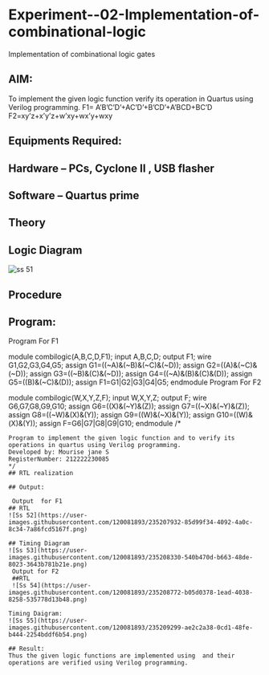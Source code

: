 # Experiment--02-Implementation-of-combinational-logic
Implementation of combinational logic gates
 
## AIM:
To implement the given logic function verify its operation in Quartus using Verilog programming.
 F1= A’B’C’D’+AC’D’+B’CD’+A’BCD+BC’D
F2=xy’z+x’y’z+w’xy+wx’y+wxy
 
 
 
## Equipments Required:
## Hardware – PCs, Cyclone II , USB flasher
## Software – Quartus prime


## Theory
 

## Logic Diagram

![ss 51](https://user-images.githubusercontent.com/120081893/235205028-1d437fdf-467a-416f-a148-210fade90210.png)

## Procedure
## Program:
Program For F1

module combilogic(A,B,C,D,F1);
input A,B,C,D;
output F1;
wire G1,G2,G3,G4,G5;
assign G1=((~A)&(~B)&(~C)&(~D));
assign G2=((A)&(~C)&(~D));
assign G3=((~B)&(C)&(~D));
assign G4=((~A)&(B)&(C)&(D));
assign G5=((B)&(~C)&(D));
assign F1=G1|G2|G3|G4|G5;
endmodule
Program For F2

module combilogic(W,X,Y,Z,F);
input W,X,Y,Z;
output F;
wire G6,G7,G8,G9,G10;
assign G6=((X)&(~Y)&(Z));
assign G7=((~X)&(~Y)&(Z));
assign G8=((~W)&(X)&(Y));
assign G9=((W)&(~X)&(Y)); 
assign G10=((W)&(X)&(Y));
assign F=G6|G7|G8|G9|G10;
endmodule
/*
```
Program to implement the given logic function and to verify its operations in quartus using Verilog programming.
Developed by: Mourise jane S
RegisterNumber: 212222230085 
*/
## RTL realization

## Output:

 Output  for F1
## RTL
![Ss 52](https://user-images.githubusercontent.com/120081893/235207932-85d99f34-4092-4a0c-8c34-7a86fcd5167f.png)

## Timing Diagram
![Ss 53](https://user-images.githubusercontent.com/120081893/235208330-540b470d-b663-48de-8023-3643b781b21e.png)
 Output for F2
 ##RTL
 ![Ss 54](https://user-images.githubusercontent.com/120081893/235208772-b05d0378-1ead-4038-8258-535778d13b48.png)

Timing Daigram:
![Ss 55](https://user-images.githubusercontent.com/120081893/235209299-ae2c2a38-0cd1-48fe-b444-2254bddf6b54.png)

## Result:
Thus the given logic functions are implemented using  and their operations are verified using Verilog programming.
